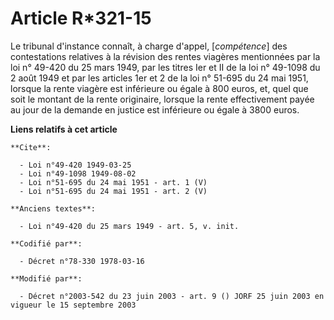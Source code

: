 # Article R*321-15

Le tribunal d'instance connaît, à charge d'appel, [*compétence*] des contestations relatives à la révision des rentes
viagères mentionnées par la loi n° 49-420 du 25 mars 1949, par les titres Ier et II de la loi n° 49-1098 du 2 août 1949 et
par les articles 1er et 2 de la loi n° 51-695 du 24 mai 1951, lorsque la rente viagère est inférieure ou égale à 800 euros,
et, quel que soit le montant de la rente originaire, lorsque la rente effectivement payée au jour de la demande en justice
est inférieure ou égale à 3800 euros.

**Liens relatifs à cet article**

	**Cite**:

	  - Loi n°49-420 1949-03-25
	  - Loi n°49-1098 1949-08-02
	  - Loi n°51-695 du 24 mai 1951 - art. 1 (V)
	  - Loi n°51-695 du 24 mai 1951 - art. 2 (V)

	**Anciens textes**:

	  - Loi n°49-420 du 25 mars 1949 - art. 5, v. init.

	**Codifié par**:

	  - Décret n°78-330 1978-03-16

	**Modifié par**:

	  - Décret n°2003-542 du 23 juin 2003 - art. 9 () JORF 25 juin 2003 en vigueur le 15 septembre 2003
